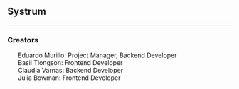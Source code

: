 ## Systrum

---

### Creators
<ul style="list-style: none;">
  <li>Eduardo Murillo: Project Manager, Backend Developer</li>
  <li>Basil Tiongson: Frontend Developer</li>
  <li>Claudia Varnas: Backend Developer</li>
  <li>Julia Bowman: Frontend Developer</li>
</ul>
